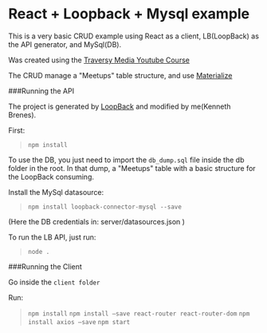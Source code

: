 # React + Loopback + Mysql example

This is a very basic CRUD example using React as a client, LB(LoopBack) as the API generator, and MySql(DB).

Was created using the [Traversy Media Youtube Course](https://www.youtube.com/watch?v=Mx-cywTNy8s)

The CRUD manage a "Meetups" table structure, and use [Materialize](http://materializecss.com/) 

###Running the API

The project is generated by [LoopBack](http://loopback.io) and modified by me(Kenneth Brenes).

First:

> `npm install`

To use the DB, you just need to import the `db_dump.sql` file inside the db folder in the root. In that dump, a "Meetups" table with a basic structure for the LoopBack consuming.

Install the MySql datasource:

> `npm install loopback-connector-mysql --save`

(Here the DB credentials in: server/datasources.json
)

To run the LB API, just run:

> `node .`

###Running the Client

Go inside the `client folder`

Run:

> `npm install`
> `npm install —save react-router react-router-dom`
> `npm install axios —save`
> `npm start`